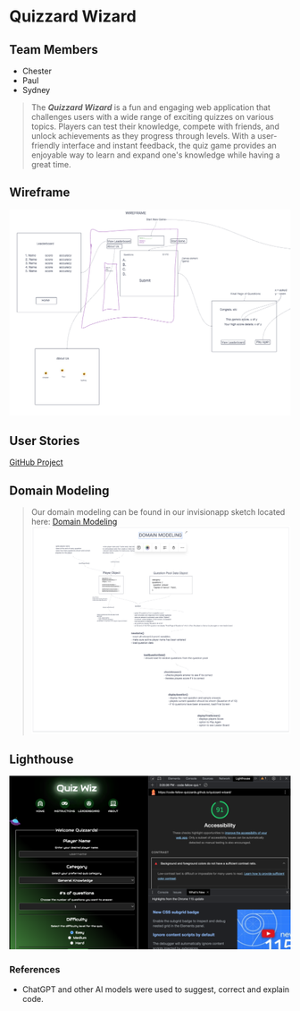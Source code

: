 # Quizzard Wizard

## Team Members

- Chester
- Paul
- Sydney

> The ***Quizzard Wizard*** is a fun and engaging web application that challenges users with a wide range of exciting quizzes on various topics. Players can test their knowledge, compete with friends, and unlock achievements as they progress through levels. With a user-friendly interface and instant feedback, the quiz game provides an enjoyable way to learn and expand one's knowledge while having a great time.

## Wireframe
![Quizzard Wizard Project Wireframe](proj/img/wireframe.png)
## User Stories
[GitHub Project](https://github.com/orgs/Code-Fellow-Quizzards/projects/1/views/1)

## Domain Modeling
> Our domain modeling can be found in our invisionapp sketch located here:
[Domain Modeling](https://projects.invisionapp.com/freehand/document/QUoxhvzef)
![Domain Modeling Image](/profile/proj/img/domain-modeling.png)

## Lighthouse
![Lighthouse](proj/img/lighthouse.png)


### References
- ChatGPT and other AI models were used to suggest, correct and explain code.
